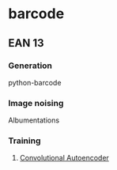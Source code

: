 # barcode

## EAN 13
### Generation
python-barcode
### Image noising
Albumentations

### Training
1. [Convolutional Autoencoder](https://www.geeksforgeeks.org/implement-convolutional-autoencoder-in-pytorch-with-cuda/)

